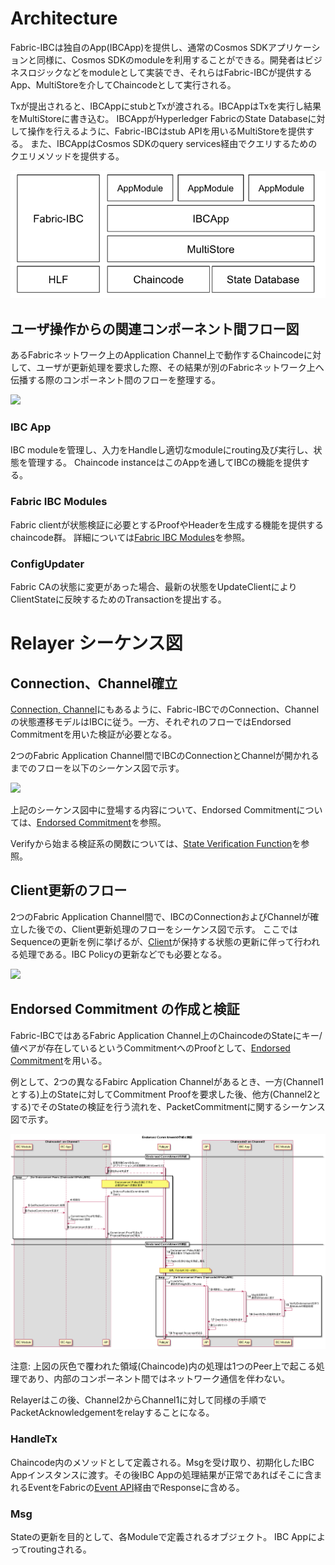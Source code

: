 # Architecture

Fabric-IBCは独自のApp(IBCApp)を提供し、通常のCosmos SDKアプリケーションと同様に、Cosmos SDKのmoduleを利用することができる。開発者はビジネスロジックなどをmoduleとして実装でき、それらはFabric-IBCが提供するApp、MultiStoreを介してChaincodeとして実行される。

Txが提出されると、IBCAppにstubとTxが渡される。IBCAppはTxを実行し結果をMultiStoreに書き込む。
IBCAppがHyperledger FabricのState Databaseに対して操作を行えるように、Fabric-IBCはstub APIを用いるMultiStoreを提供する。
また、IBCAppはCosmos SDKのquery services経由でクエリするためのクエリメソッドを提供する。

![](img/fabric_ibc_layer.png)

## ユーザ操作からの関連コンポーネント間フロー図

あるFabricネットワーク上のApplication Channel上で動作するChaincodeに対して、ユーザが更新処理を要求した際、その結果が別のFabricネットワーク上へ伝播する際のコンポーネント間のフローを整理する。

![](https://paper-attachments.dropbox.com/s_9444F561751AA4885E4D884B1952F8ACD65F9552197DAF0081552C2C836D7B24_1599820109175_file)


### IBC App

IBC moduleを管理し、入力をHandleし適切なmoduleにrouting及び実行し、状態を管理する。
Chaincode instanceはこのAppを通してIBCの機能を提供する。

### Fabric IBC Modules

Fabric clientが状態検証に必要とするProofやHeaderを生成する機能を提供するchaincode群。
詳細については[Fabric IBC Modules](03_ibc.md#fabric-ibc-modules)を参照。

### ConfigUpdater

Fabric CAの状態に変更があった場合、最新の状態をUpdateClientによりClientStateに反映するためのTransactionを提出する。

# Relayer シーケンス図

## Connection、Channel確立

[Connection, Channel](03_ibc.md#connection-channel)にもあるように、Fabric-IBCでのConnection、Channelの状態遷移モデルはIBCに従う。一方、それぞれのフローではEndorsed Commitmentを用いた検証が必要となる。

2つのFabric Application Channel間でIBCのConnectionとChannelが開かれるまでのフローを以下のシーケンス図で示す。


![](https://paper-attachments.dropbox.com/s_9444F561751AA4885E4D884B1952F8ACD65F9552197DAF0081552C2C836D7B24_1596090739205_image.png)


上記のシーケンス図中に登場する内容について、Endorsed Commitmentについては、[Endorsed Commitment](03_ibc.md#endorsed-commitment)を参照。

Verifyから始まる検証系の関数については、[State Verification Function](05_fabric-client-spec.md#state-verification-functions)を参照。


## Client更新のフロー

2つのFabric Application Channel間で、IBCのConnectionおよびChannelが確立した後での、Client更新処理のフローをシーケンス図で示す。
ここではSequenceの更新を例に挙げるが、[Client](03_ibc.md#client)が保持する状態の更新に伴って行われる処理である。IBC Policyの更新などでも必要となる。

![](https://paper-attachments.dropbox.com/s_9444F561751AA4885E4D884B1952F8ACD65F9552197DAF0081552C2C836D7B24_1596193073632_image.png)


## Endorsed Commitment の作成と検証

Fabric-IBCではあるFabric Application Channel上のChaincodeのStateにキー/値ペアが存在しているというCommitmentへのProofとして、[Endorsed Commitment](03_ibc.md#endorsed-commitment)を用いる。

例として、2つの異なるFabirc Application Channelがあるとき、一方(Channel1とする)上のStateに対してCommitment Proofを要求した後、他方(Channel2とする)でそのStateの検証を行う流れを、PacketCommitmentに関するシーケンス図で示す。

![](./img/endorsed_commitment_sequence.png)

注意: 上図の灰色で覆われた領域(Chaincode)内の処理は1つのPeer上で起こる処理であり、内部のコンポーネント間ではネットワーク通信を伴わない。

Relayerはこの後、Channel2からChannel1に対して同様の手順でPacketAcknowledgementをrelayすることになる。

### HandleTx

Chaincode内のメソッドとして定義される。Msgを受け取り、初期化したIBC Appインスタンスに渡す。その後IBC Appの処理結果が正常であればそこに含まれるEventをFabricの[Event API](https://hyperledger-fabric.readthedocs.io/en/release-2.2/developapps/transactioncontext.html#stub)経由でResponseに含める。

### Msg

Stateの更新を目的として、各Moduleで定義されるオブジェクト。
IBC Appによってroutingされる。
